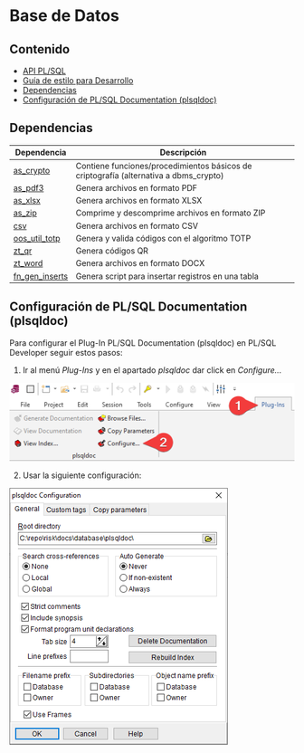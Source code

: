 # Base de Datos

## Contenido
* [API PL/SQL](plsqldoc/index.html)
* [Guía de estilo para Desarrollo](styleguide.md)
* [Dependencias](#dependencias)
* [Configuración de PL/SQL Documentation (plsqldoc)](#configuraci%C3%B3n-de-plsql-documentation-plsqldoc)

## Dependencias

Dependencia|Descripción
-----------|-----------
[as_crypto](https://github.com/antonscheffer/as_crypto)|Contiene funciones/procedimientos básicos de criptografía (alternativa a dbms_crypto)
[as_pdf3](https://technology.amis.nl/2012/04/11/generating-a-pdf-document-with-some-plsql-as_pdf_mini-as_pdf3/)|Genera archivos en formato PDF
[as_xlsx](https://technology.amis.nl/2011/02/19/create-an-excel-file-with-plsql/)|Genera archivos en formato XLSX
[as_zip](https://github.com/antonscheffer/as_zip)|Comprime y descomprime archivos en formato ZIP
[csv](https://oracle-base.com/dba/script?category=miscellaneous&file=csv.sql)|Genera archivos en formato CSV
[oos_util_totp](https://github.com/OraOpenSource/oos-utils)|Genera y valida códigos con el algoritmo TOTP
[zt_qr](https://github.com/zorantica/plsql-qr-code)|Genera códigos QR
[zt_word](https://github.com/zorantica/plsql-word)|Genera archivos en formato DOCX
[fn_gen_inserts](https://github.com/teopost/oracle-scripts)|Genera script para insertar registros en una tabla

## Configuración de PL/SQL Documentation (plsqldoc)

Para configurar el Plug-In PL/SQL Documentation (plsqldoc) en PL/SQL Developer seguir estos pasos:

1. Ir al menú *Plug-Ins* y en el apartado *plsqldoc* dar click en *Configure...*

![](plugins_configure.png)

2. Usar la siguiente configuración:

![](plsqldoc_config.png)